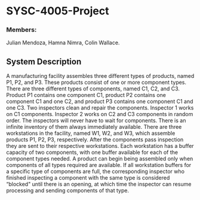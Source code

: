 # SYSC-4005-Project

### Members: 
Julian Mendoza,
Hamna Nimra,
Colin Wallace.

## System Description
A manufacturing facility assembles three different types of products, named P1,
P2, and P3. These products consist of one or more component types. There are three
different types of components, named C1, C2, and C3. Product P1 contains one component
C1, product P2 contains one component C1 and one C2, and product P3 contains one
component C1 and one C3.
Two inspectors clean and repair the components. Inspector 1 works on C1
components. Inspector 2 works on C2 and C3 components in random order. The
inspectors will never have to wait for components. There is an infinite inventory of them
always immediately available.
There are three workstations in the facility, named W1, W2, and W3, which
assemble products P1, P2, P3, respectively. After the components pass inspection they are
sent to their respective workstations. Each workstation has a buffer capacity of two
components, with one buffer available for each of the component types needed. A
product can begin being assembled only when components of all types required are
available. If all workstation buffers for a specific type of components are full, the
corresponding inspector who finished inspecting a component with the same type is
considered “blocked" until there is an opening, at which time the inspector can resume
processing and sending components of that type.
